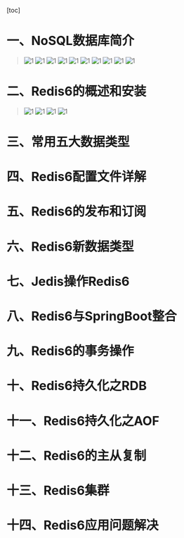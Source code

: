 [toc]

# 一、NoSQL数据库简介
>![1](pic/02.PNG)
>![1](pic/03.PNG)
>![1](pic/04.PNG)
>![1](pic/01.PNG)
>![1](pic/05.PNG)
>![1](pic/06.PNG)
>![1](pic/07.PNG)
>![1](pic/08.PNG)
>![1](pic/09.PNG)
>![1](pic/10.PNG)
# 二、Redis6的概述和安装
>![1](pic/11.PNG)
>![1](pic/12.PNG)
>![1](pic/13.PNG)
>![1](pic/14.PNG)
# 三、常用五大数据类型
# 四、Redis6配置文件详解
# 五、Redis6的发布和订阅
# 六、Redis6新数据类型
# 七、Jedis操作Redis6
# 八、Redis6与SpringBoot整合
# 九、Redis6的事务操作
# 十、Redis6持久化之RDB
# 十一、Redis6持久化之AOF
# 十二、Redis6的主从复制
# 十三、Redis6集群
# 十四、Redis6应用问题解决